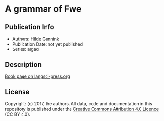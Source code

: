 # A grammar of Fwe
## Publication Info
- Authors: Hilde Gunnink
- Publication Date: not yet published
- Series: algad
## Description
[Book page on langsci-press.org](http://langsci-press.org/catalog/book/351)
## License
Copyright: (c) 2017, the authors.
All data, code and documentation in this repository is published under the [Creative Commons Attribution 4.0 Licence](http://creativecommons.org/licenses/by/4.0/) (CC BY 4.0).
